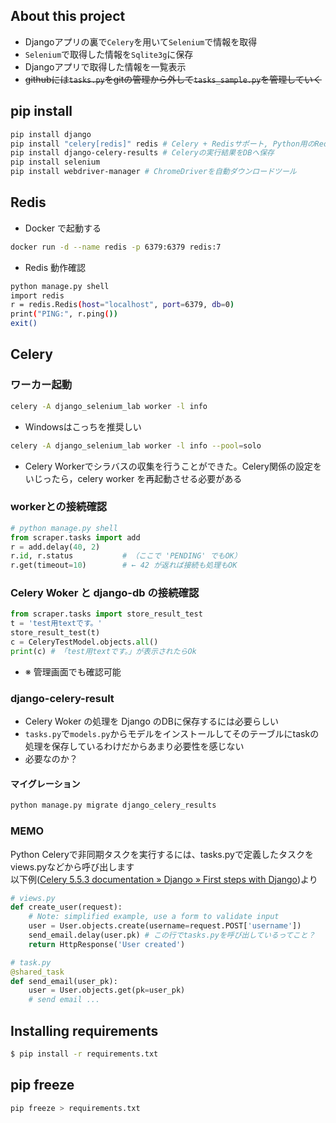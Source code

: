 ## About this project
- Djangoアプリの裏で`Celery`を用いて`Selenium`で情報を取得
- `Selenium`で取得した情報を`Sqlite3g`に保存
- Djangoアプリで取得した情報を一覧表示
- ~~githubには`tasks.py`をgitの管理から外して`tasks_sample.py`を管理していく~~

## pip install
```bash
pip install django
pip install "celery[redis]" redis # Celery + Redisサポート, Python用のRedisクライアント
pip install django-celery-results # Celeryの実行結果をDBへ保存
pip install selenium
pip install webdriver-manager # ChromeDriverを自動ダウンロードツール
```

## Redis
- Docker で起動する
```bash
docker run -d --name redis -p 6379:6379 redis:7
```
- Redis 動作確認
```bash
python manage.py shell
import redis
r = redis.Redis(host="localhost", port=6379, db=0)
print("PING:", r.ping())
exit()
```


## Celery
### ワーカー起動
```bash
celery -A django_selenium_lab worker -l info
```
- Windowsはこっちを推奨しい
```bash
celery -A django_selenium_lab worker -l info --pool=solo
```
- Celery Workerでシラバスの収集を行うことができた。Celery関係の設定をいじったら，celery worker を再起動させる必要がある

### workerとの接続確認
```python
# python manage.py shell
from scraper.tasks import add
r = add.delay(40, 2)
r.id, r.status           # （ここで 'PENDING' でもOK）
r.get(timeout=10)        # ← 42 が返れば接続も処理もOK
```

### Celery Woker と django-db の接続確認
```python
from scraper.tasks import store_result_test
t = 'test用textです。'
store_result_test(t)
c = CeleryTestModel.objects.all()
print(c) # 「test用textです。」が表示されたらOk
```
- ※ 管理画面でも確認可能

### django-celery-result
- Celery Woker の処理を Django のDBに保存するには必要らしい
- `tasks.py`で`models.py`からモデルをインストールしてそのテーブルにtaskの処理を保存しているわけだからあまり必要性を感じない
- 必要なのか？
#### マイグレーション
```python
python manage.py migrate django_celery_results
```


### MEMO
Python Celeryで非同期タスクを実行するには、tasks.pyで定義したタスクをviews.pyなどから呼び出します<br>
以下例([Celery 5.5.3 documentation » Django » First steps with Django](https://docs.celeryq.dev/en/v5.5.3/django/first-steps-with-django.html))より
```python
# views.py
def create_user(request):
    # Note: simplified example, use a form to validate input
    user = User.objects.create(username=request.POST['username'])
    send_email.delay(user.pk) # この行でtasks.pyを呼び出しているってこと？
    return HttpResponse('User created')

# task.py
@shared_task
def send_email(user_pk):
    user = User.objects.get(pk=user_pk)
    # send email ...
```


## Installing requirements
```bash
$ pip install -r requirements.txt
```
## pip freeze
```bash
pip freeze > requirements.txt
```